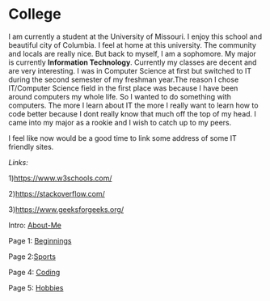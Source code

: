 # College

I am currently a student at the University of Missouri. I enjoy this school and beautiful city of Columbia. I feel at home at this university. The community and locals are really nice. But back to myself, I am a sophomore. My major is currently **Information Technology**. Currently my classes are decent and are very interesting. I was in Computer Science at first but switched to IT during the second semester of my freshman year.The reason I chose IT/Computer Science field in the first place was because I have been around computers my whole life. So I wanted to do something with computers. The more I learn about IT the more I really want to learn how to code better because I dont really know that much off the top of my head. I came into my major as a rookie and I wish to catch up to my peers. 

I feel like now would be a good time to link some address of some IT friendly sites.

_Links:_

1)https://www.w3schools.com/

2)https://stackoverflow.com/

3)https://www.geeksforgeeks.org/

Intro: [About-Me](README.md)

Page 1: [Beginnings](Beginnings.md)

Page 2:[Sports](Sports.md)

Page 4: [Coding](Coding.md)

Page 5: [Hobbies](Hobbies.md)
